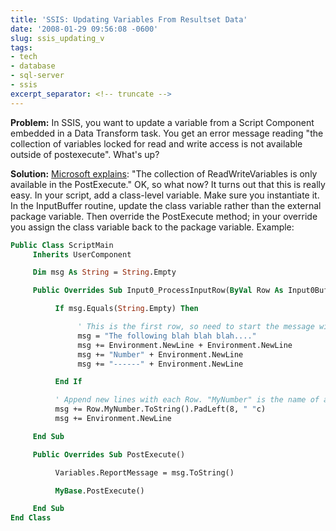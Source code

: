 ```yaml
---
title: 'SSIS: Updating Variables From Resultset Data'
date: '2008-01-29 09:56:08 -0600'
slug: ssis_updating_v
tags:
- tech
- database
- sql-server
- ssis
excerpt_separator: <!-- truncate -->
---
```


**Problem:** In SSIS, you want to update a variable from a Script Component
embedded in a Data Transform task. You get an error message reading "the
collection of variables locked for read and write access is not available
outside of postexecute". What's up?

<!-- truncate -->

**Solution:** [Microsoft
explains](http://msdn2.microsoft.com/en-us/library/aa337079.aspx): "The collection of ReadWriteVariables is only available in the
PostExecute." OK, so what now? It turns out that this is really easy. In your
script, add a class-level variable. Make sure you instantiate it. In the
InputBuffer routine, update the class variable rather than the external package
variable. Then override the PostExecute method; in your override you assign the
class variable back to the package variable. Example:

```vb
Public Class ScriptMain
     Inherits UserComponent

     Dim msg As String = String.Empty

     Public Overrides Sub Input0_ProcessInputRow(ByVal Row As Input0Buffer)

          If msg.Equals(String.Empty) Then

               ' This is the first row, so need to start the message with something
               msg = "The following blah blah blah...."
               msg += Environment.NewLine + Environment.NewLine
               msg += "Number" + Environment.NewLine
               msg += "------" + Environment.NewLine

          End If

          ' Append new lines with each Row. "MyNumber" is the name of a column in a SQL query resultset
          msg += Row.MyNumber.ToString().PadLeft(8, " "c)
          msg += Environment.NewLine

     End Sub

     Public Overrides Sub PostExecute()

          Variables.ReportMessage = msg.ToString()

          MyBase.PostExecute()

     End Sub
End Class
```
